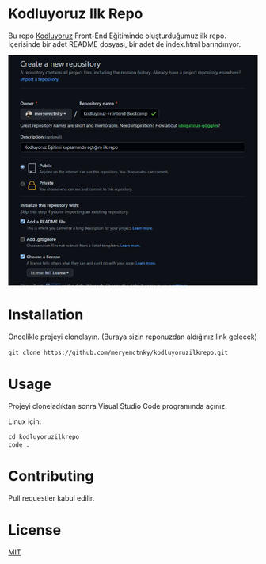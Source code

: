 # Kodluyoruz Ilk Repo
Bu repo [Kodluyoruz](https://www.kodluyoruz.org/) Front-End Eğitiminde oluşturduğumuz ilk repo. İçerisinde bir adet README dosyası, bir adet de index.html barındırıyor.

![ilkrepo](https://github.com/meryemctnky/kodluyoruzilkrepo/blob/main/img/ilkrepo.png)

# Installation
Öncelikle projeyi clonelayın. (Buraya sizin reponuzdan aldığınız link gelecek)


 `git clone https://github.com/meryemctnky/kodluyoruzilkrepo.git`

# Usage
Projeyi cloneladıktan sonra Visual Studio Code programında açınız.

Linux için:

```
cd kodluyoruzilkrepo
code .
```

# Contributing
Pull requestler kabul edilir. 

# License
[MIT](https://choosealicense.com/licenses/mit/)